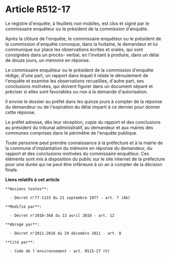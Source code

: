 # Article R512-17

Le registre d'enquête, à feuillets non mobiles, est clos et signé par le commissaire enquêteur ou le président de la
commission d'enquête.

Après la clôture de l'enquête, le commissaire enquêteur ou le président de la commission d'enquête convoque, dans la
huitaine, le demandeur et lui communique sur place les observations écrites et orales, qui sont consignées dans un procès-
verbal, en l'invitant à produire, dans un délai de douze jours, un mémoire en réponse.

Le commissaire enquêteur ou le président de la commission d'enquête rédige, d'une part, un rapport dans lequel il relate le
déroulement de l'enquête et examine les observations recueillies, d'autre part, ses conclusions motivées, qui doivent figurer
dans un document séparé et préciser si elles sont favorables ou non à la demande d'autorisation.

Il envoie le dossier au préfet dans les quinze jours à compter de la réponse du demandeur ou de l'expiration du délai imparti
à ce dernier pour donner cette réponse.

Le préfet adresse, dès leur réception, copie du rapport et des conclusions au président du tribunal administratif, au
demandeur et aux maires des communes comprises dans le périmètre de l'enquête publique.

Toute personne peut prendre connaissance à la préfecture et à la mairie de la commune d'implantation du mémoire en réponse du
demandeur, du rapport et des conclusions motivées du commissaire enquêteur. Ces éléments sont mis à disposition du public sur
le site internet de la préfecture pour une durée qui ne peut être inférieure à un an à compter de la décision finale.

**Liens relatifs à cet article**

	**Anciens textes**:

	  - Décret n°77-1133 du 21 septembre 1977 - art. 7 (Ab)

	**Modifié par**:

	  - Décret n°2010-368 du 13 avril 2010 - art. 12

	**Abrogé par**:

	  - Décret n°2011-2018 du 29 décembre 2011 - art. 8

	**Cité par**:

	  - Code de l'environnement - art. R515-27 (V)
